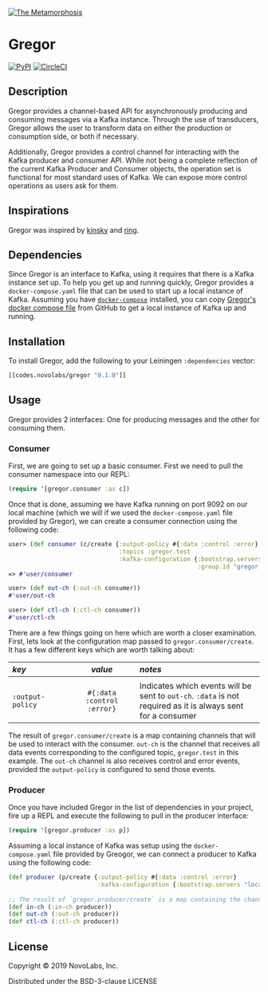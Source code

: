[![The Metamorphosis](https://i2.wp.com/prospectornow.com/wp-content/uploads/2015/02/The-Metamorphosis-e1424199006967.jpg?fit=300%2C433&ssl=1)](https://en.wikipedia.org/wiki/The_Metamorphosis)

# Gregor

[![PyPI](https://img.shields.io/pypi/l/Django.svg?style=plastic)]()
[![CircleCI](https://circleci.com/gh/NovoLabs/gregor/tree/master.svg?style=svg)](https://circleci.com/gh/NovoLabs/gregor/tree/master)

## Description

Gregor provides a channel-based API for asynchronously producing and consuming messages via a Kafka instance.  Through the use of transducers, Gregor allows the user to transform data on either the production or consumption side, or both if necessary.

Additionally, Gregor provides a control channel for interacting with the Kafka producer and consumer API.  While not being a complete reflection of the current Kafka Producer and Consumer objects, the operation set is functional for most standard uses of Kafka.  We can expose more control operations as users ask for them.

## Inspirations

Gregor was inspired by [kinsky](https://github.com/pyr/kinsky) and [ring](https://github.com/ring-clojure).

## Dependencies

Since Gregor is an interface to Kafka, using it requires that there is a Kafka instance set up.  To help you get up and running quickly, Gregor provides a `docker-compose.yaml` file that can be used to start up a local instance of Kafka.  Assuming you have [`docker-compose`](https://docs.docker.com/compose/install/) installed, you can copy [Gregor's docker compose file](https://github.com/NovoLabs/gregor/blob/master/docker/docker-compose.yaml) from GitHub to get a local instance of Kafka up and running.

## Installation

To install Gregor, add the following to your Leiningen `:dependencies` vector:

```clojure
[[codes.novolabs/gregor "0.1.0"]]
```

## Usage

Gregor provides 2 interfaces: One for producing messages and the other for consuming them.

### Consumer

First, we are going to set up a basic consumer.  First we need to pull the consumer namespace into our REPL:

```clojure
(require '[gregor.consumer :as c])
```

Once that is done, assuming we have Kafka running on port 9092 on our local machine (which we will if we used the `docker-compose.yaml` file provided by Gregor), we can create a consumer connection using the following code:

```clojure
user> (def consumer (c/create {:output-policy #{:data :control :error}
                               :topics :gregor.test
						       :kafka-configuration {:bootstrap.servers "localhost:9092"
						                             :group.id "gregor.consumer.test"}}))
=> #'user/consumer

user> (def out-ch (:out-ch consumer))
#'user/out-ch

user> (def ctl-ch (:ctl-ch consumer)) 
#'user/ctl-ch
```

There are a few things going on here which are worth a closer examination.  First, lets look at the configuration map passed to `gregor.consumer/create`.  It has a few different keys which are worth talking about:

| *key* <img width="200" height="0"/> | *value* | *notes* |
|:----- |:-------:|:------- |
|  | <img width="300" height="0"/> | <img height="0"/> |
| `:output-policy` | `#{:data :control :error}` | Indicates which events will be sent to `out-ch`.  `:data` is not required as it is always sent for a consumer |

The result of `gregor.consumer/create` is a map containing channels that will be used to interact with the consumer.  `out-ch` is the channel that receives all data events corresponding to the configured topic, `gregor.test` in this example.  The `out-ch` channel is also receives control and error events, provided the `output-policy` is configured to send those events.

### Producer

Once you have included Gregor in the list of dependencies in your project, fire up a REPL and execute the following to pull in the producer interface:

```clojure
(require '[gregor.producer :as p])
```

Assuming a local instance of Kafka was setup using the `docker-compose.yaml` file provided by Greogor, we can connect a producer to Kafka using the following code:

```clojure
(def producer (p/create {:output-policy #{:data :control :error}
                         :kafka-configuration {:bootstrap.servers "localhost:9092"}))
						 
;; The result of `gregor.producer/create` is a map containing the channels used to interact with the producer
(def in-ch (:in-ch producer))
(def out-ch (:out-ch producer))
(def ctl-ch (:ctl-ch producer))
```

## License

Copyright © 2019 NovoLabs, Inc.

Distributed under the BSD-3-clause LICENSE

